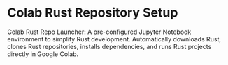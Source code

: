 # Colab Rust Repository Setup
Colab Rust Repo Launcher: A pre-configured Jupyter Notebook environment to simplify Rust development. Automatically downloads Rust, clones Rust repositories, installs dependencies, and runs Rust projects directly in Google Colab.
